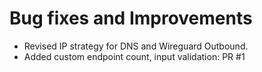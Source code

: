# Bug fixes and Improvements

- Revised IP strategy for DNS and Wireguard Outbound.
- Added custom endpoint count, input validation: PR #1
